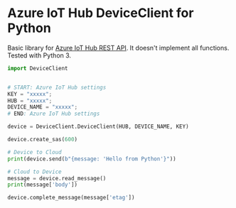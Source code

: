 # Azure IoT Hub DeviceClient for Python

Basic library for [Azure IoT Hub REST API](https://msdn.microsoft.com/en-us/library/mt590785.aspx). It doesn't implement all functions. Tested with Python 3.

```python
import DeviceClient


# START: Azure IoT Hub settings
KEY = "xxxxx";
HUB = "xxxxx";
DEVICE_NAME = "xxxxx";
# END: Azure IoT Hub settings

device = DeviceClient.DeviceClient(HUB, DEVICE_NAME, KEY)

device.create_sas(600)

# Device to Cloud
print(device.send(b"{message: 'Hello from Python'}"))

# Cloud to Device
message = device.read_message()
print(message['body'])

device.complete_message(message['etag'])
```
